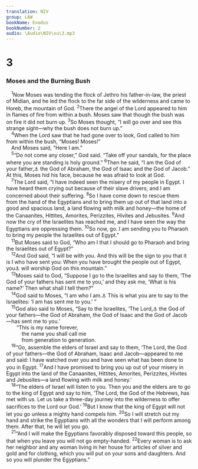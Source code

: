 ```yaml
---
translation: NIV
group: LAW
bookName: Exodus 
bookNumber: 2
audio: \Audio\NIV\xu\3.mp3
---
```


<div class="title"><h1>3</h1><h3>Moses and the Burning Bush </h3></div>
<span class="verse xu_3_1"> <sup>1</sup>Now Moses was tending the flock of Jethro his father-in-law, the priest of Midian, and he led the flock to the far side of the wilderness and came to Horeb, the mountain of God. </span>
<span class="verse xu_3_2"><sup>2</sup>There the angel of the Lord appeared to him in flames of fire from within a bush. Moses saw that though the bush was on fire it did not burn up. </span>
<span class="verse xu_3_3"><sup>3</sup>So Moses thought, “I will go over and see this strange sight—why the bush does not burn up.” <br/></span>
<span class="verse xu_3_4"> <sup>4</sup>When the Lord saw that he had gone over to look, God called to him from within the bush, “Moses! Moses!” <br/> And Moses said, “Here I am.” <br/></span>
<span class="verse xu_3_5"> <sup>5</sup>“Do not come any closer,” God said. “Take off your sandals, for the place where you are standing is holy ground.” </span>
<span class="verse xu_3_6"><sup>6</sup>Then he said, “I am the God of your father,<a data-toggle="tooltip" data-placement="bottom" title="Masoretic Text; Samaritan Pentateuch (see Acts 7:32) fathers">⚓</a> the God of Abraham, the God of Isaac and the God of Jacob.” At this, Moses hid his face, because he was afraid to look at God. <br/></span>
<span class="verse xu_3_7"> <sup>7</sup>The Lord said, “I have indeed seen the misery of my people in Egypt. I have heard them crying out because of their slave drivers, and I am concerned about their suffering. </span>
<span class="verse xu_3_8"><sup>8</sup>So I have come down to rescue them from the hand of the Egyptians and to bring them up out of that land into a good and spacious land, a land flowing with milk and honey—the home of the Canaanites, Hittites, Amorites, Perizzites, Hivites and Jebusites. </span>
<span class="verse xu_3_9"><sup>9</sup>And now the cry of the Israelites has reached me, and I have seen the way the Egyptians are oppressing them. </span>
<span class="verse xu_3_10"><sup>10</sup>So now, go. I am sending you to Pharaoh to bring my people the Israelites out of Egypt.” <br/></span>
<span class="verse xu_3_11"> <sup>11</sup>But Moses said to God, “Who am I that I should go to Pharaoh and bring the Israelites out of Egypt?” <br/></span>
<span class="verse xu_3_12"> <sup>12</sup>And God said, “I will be with you. And this will be the sign to you that it is I who have sent you: When you have brought the people out of Egypt, you<a data-toggle="tooltip" data-placement="bottom" title="The Hebrew is plural.">⚓</a> will worship God on this mountain.” <br/></span>
<span class="verse xu_3_13"> <sup>13</sup>Moses said to God, “Suppose I go to the Israelites and say to them, ‘The God of your fathers has sent me to you,’ and they ask me, ‘What is his name?’ Then what shall I tell them?” <br/></span>
<span class="verse xu_3_14"> <sup>14</sup>God said to Moses, “I am who I am.<a data-toggle="tooltip" data-placement="bottom" title="Or I will be what I will be">⚓</a> This is what you are to say to the Israelites: ‘I am has sent me to you.’ ” <br/></span>
<span class="verse xu_3_15"> <sup>15</sup>God also said to Moses, “Say to the Israelites, ‘The Lord,<a data-toggle="tooltip" data-placement="bottom" title="The Hebrew for Lordsounds like and may be related to the Hebrew for I amin verse 14.">⚓</a> the God of your fathers—the God of Abraham, the God of Isaac and the God of Jacob—has sent me to you.’ <br/>  “This is my name forever, <br/>   the name you shall call me <br/>   from generation to generation. <br/></span>
<span class="verse xu_3_16"> <sup>16</sup>“Go, assemble the elders of Israel and say to them, ‘The Lord, the God of your fathers—the God of Abraham, Isaac and Jacob—appeared to me and said: I have watched over you and have seen what has been done to you in Egypt. </span>
<span class="verse xu_3_17"><sup>17</sup>And I have promised to bring you up out of your misery in Egypt into the land of the Canaanites, Hittites, Amorites, Perizzites, Hivites and Jebusites—a land flowing with milk and honey.’ <br/></span>
<span class="verse xu_3_18"> <sup>18</sup>“The elders of Israel will listen to you. Then you and the elders are to go to the king of Egypt and say to him, ‘The Lord, the God of the Hebrews, has met with us. Let us take a three-day journey into the wilderness to offer sacrifices to the Lord our God.’ </span>
<span class="verse xu_3_19"><sup>19</sup>But I know that the king of Egypt will not let you go unless a mighty hand compels him. </span>
<span class="verse xu_3_20"><sup>20</sup>So I will stretch out my hand and strike the Egyptians with all the wonders that I will perform among them. After that, he will let you go. <br/></span>
<span class="verse xu_3_21"> <sup>21</sup>“And I will make the Egyptians favorably disposed toward this people, so that when you leave you will not go empty-handed. </span>
<span class="verse xu_3_22"><sup>22</sup>Every woman is to ask her neighbor and any woman living in her house for articles of silver and gold and for clothing, which you will put on your sons and daughters. And so you will plunder the Egyptians.” <br/></span>
